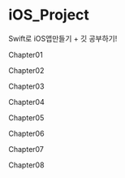# iOS_Project

Swift로 iOS앱만들기 + 깃 공부하기!

Chapter01

Chapter02

Chapter03

Chapter04

Chapter05

Chapter06

Chapter07

Chapter08
